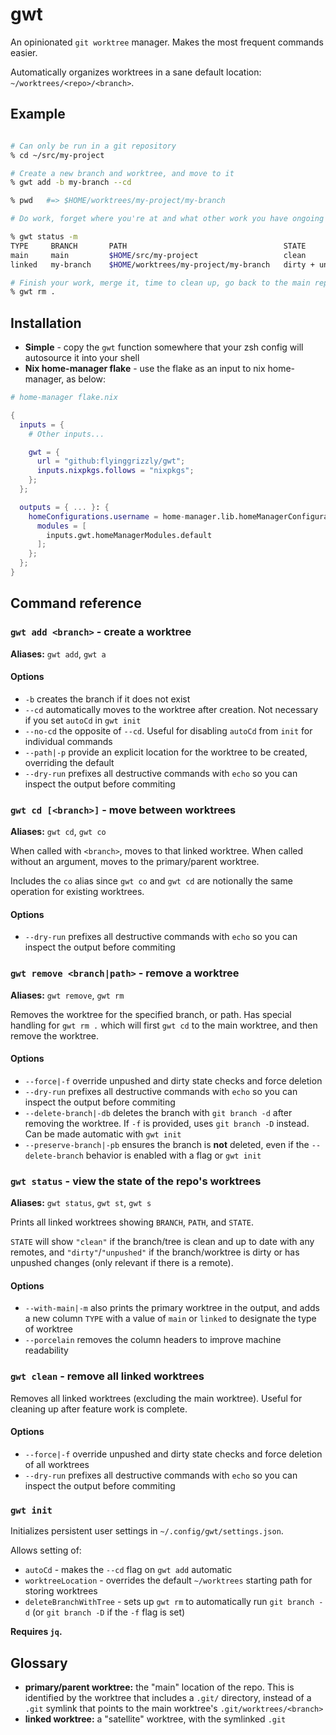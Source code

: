 # gwt

An opinionated `git worktree` manager. Makes the most frequent commands easier.

Automatically organizes worktrees in a sane default location: `~/worktrees/<repo>/<branch>`.

## Example

```zsh

# Can only be run in a git repository
% cd ~/src/my-project

# Create a new branch and worktree, and move to it
% gwt add -b my-branch --cd

% pwd   #=> $HOME/worktrees/my-project/my-branch

# Do work, forget where you're at and what other work you have ongoing

% gwt status -m
TYPE     BRANCH       PATH                                   STATE
main     main         $HOME/src/my-project                   clean
linked   my-branch    $HOME/worktrees/my-project/my-branch   dirty + unpushed

# Finish your work, merge it, time to clean up, go back to the main repo
% gwt rm .

```

## Installation

- **Simple** - copy the `gwt` function somewhere that your zsh config will autosource it into your shell
- **Nix home-manager flake** - use the flake as an input to nix home-manager, as below:

```nix
# home-manager flake.nix

{
  inputs = {
    # Other inputs...

    gwt = {
      url = "github:flyinggrizzly/gwt";
      inputs.nixpkgs.follows = "nixpkgs";
    };
  };

  outputs = { ... }: {
    homeConfigurations.username = home-manager.lib.homeManagerConfiguration {
      modules = [
        inputs.gwt.homeManagerModules.default
      ];
    };
  };
}

```

## Command reference

### `gwt add <branch>` - create a worktree

**Aliases:** `gwt add`, `gwt a`

#### Options

- `-b` creates the branch if it does not exist
- `--cd` automatically moves to the worktree after creation. Not necessary if you set `autoCd` in `gwt init`
- `--no-cd` the opposite of `--cd`. Useful for disabling `autoCd` from `init` for individual commands
- `--path|-p` provide an explicit location for the worktree to be created, overriding the default
- `--dry-run` prefixes all destructive commands with `echo` so you can inspect the output before commiting

### `gwt cd [<branch>]` - move between worktrees

**Aliases:** `gwt cd`, `gwt co`

When called with `<branch>`, moves to that linked worktree. When called without an argument, moves to the primary/parent
worktree.

Includes the `co` alias since `gwt co` and `gwt cd` are notionally the same operation for existing worktrees.

#### Options

- `--dry-run` prefixes all destructive commands with `echo` so you can inspect the output before commiting

### `gwt remove <branch|path>` - remove a worktree

**Aliases:** `gwt remove`, `gwt rm`

Removes the worktree for the specified branch, or path. Has special handling for `gwt rm .` which will first `gwt cd` to
the main worktree, and then remove the worktree.

#### Options

- `--force|-f` override unpushed and dirty state checks and force deletion
- `--dry-run` prefixes all destructive commands with `echo` so you can inspect the output before commiting
- `--delete-branch|-db` deletes the branch with `git branch -d` after removing the worktree. If `-f` is provided, uses `git branch -D` instead. Can be made automatic with `gwt init`
- `--preserve-branch|-pb` ensures the branch is **not** deleted, even if the `--delete-branch` behavior is enabled with a flag or
  `gwt init`

### `gwt status` - view the state of the repo's worktrees

**Aliases:** `gwt status`, `gwt st`, `gwt s`

Prints all linked worktrees showing `BRANCH`, `PATH`, and `STATE`.

`STATE` will show `"clean"` if the branch/tree is clean and up to date with any remotes, and `"dirty"`/`"unpushed"`  if
the branch/worktree is dirty or has unpushed changes (only relevant if there is a remote).

#### Options

- `--with-main|-m` also prints the primary worktree in the output, and adds a new column `TYPE` with a value of `main` or `linked` to designate the type of worktree
- `--porcelain` removes the column headers to improve machine readability

### `gwt clean` - remove all linked worktrees

Removes all linked worktrees (excluding the main worktree). Useful for cleaning up after feature work is complete.

#### Options

- `--force|-f` override unpushed and dirty state checks and force deletion of all worktrees
- `--dry-run` prefixes all destructive commands with `echo` so you can inspect the output before commiting

### `gwt init`

Initializes persistent user settings in `~/.config/gwt/settings.json`.

Allows setting of:

- `autoCd` - makes the `--cd` flag on `gwt add` automatic
- `worktreeLocation` - overrides the default `~/worktrees` starting path for storing worktrees
- `deleteBranchWithTree` - sets up `gwt rm` to automatically run `git branch -d` (or `git branch -D` if the `-f` flag is set)

**Requires `jq`.**

## Glossary

- **primary/parent worktree:** the "main" location of the repo. This is identified by the worktree that includes a `.git/` directory, instead of a `.git` symlink that points to the main worktree's `.git/worktrees/<branch>`
- **linked worktree:** a "satellite" worktree, with the symlinked `.git`

